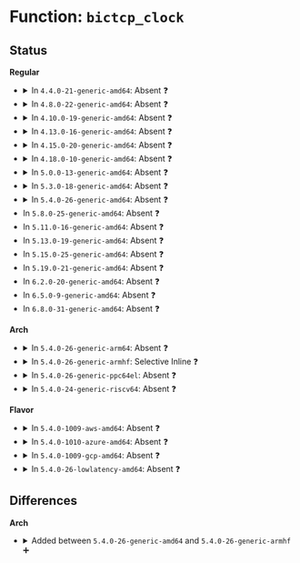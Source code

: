 # Function: <code>bictcp_clock</code>

## Status
<b>Regular</b>
<ul>
<li>
<details>
<summary>In <code>4.4.0-21-generic-amd64</code>: Absent ❓</summary>

```json
{
  "name": "bictcp_clock",
  "collision_type": "Unique Static",
  "inline_type": "Full",
  "funcs": [
    {
      "addr": 18446744071586892113,
      "name": "bictcp_clock",
      "external": false,
      "loc": "net/ipv4/tcp_cubic.c:120",
      "file": "net/ipv4/tcp_cubic.c",
      "inline": "declared, inlined",
      "caller_inline": [
        "net/ipv4/tcp_cubic.c:bictcp_cong_avoid"
      ],
      "caller_func": []
    }
  ],
  "symbols": []
}
```
</details>
</li>
<li>
<details>
<summary>In <code>4.8.0-22-generic-amd64</code>: Absent ❓</summary>

```json
{
  "name": "bictcp_clock",
  "collision_type": "Unique Static",
  "inline_type": "Full",
  "funcs": [
    {
      "addr": 18446744071587338816,
      "name": "bictcp_clock",
      "external": false,
      "loc": "net/ipv4/tcp_cubic.c:120",
      "file": "net/ipv4/tcp_cubic.c",
      "inline": "declared, inlined",
      "caller_inline": [
        "net/ipv4/tcp_cubic.c:bictcp_acked",
        "net/ipv4/tcp_cubic.c:bictcp_cong_avoid"
      ],
      "caller_func": []
    }
  ],
  "symbols": []
}
```
</details>
</li>
<li>
<details>
<summary>In <code>4.10.0-19-generic-amd64</code>: Absent ❓</summary>

```json
{
  "name": "bictcp_clock",
  "collision_type": "Unique Static",
  "inline_type": "Full",
  "funcs": [
    {
      "addr": 18446744071587541760,
      "name": "bictcp_clock",
      "external": false,
      "loc": "net/ipv4/tcp_cubic.c:120",
      "file": "net/ipv4/tcp_cubic.c",
      "inline": "declared, inlined",
      "caller_inline": [
        "net/ipv4/tcp_cubic.c:bictcp_acked",
        "net/ipv4/tcp_cubic.c:bictcp_cong_avoid"
      ],
      "caller_func": []
    }
  ],
  "symbols": []
}
```
</details>
</li>
<li>
<details>
<summary>In <code>4.13.0-16-generic-amd64</code>: Absent ❓</summary>

```json
{
  "name": "bictcp_clock",
  "collision_type": "Unique Static",
  "inline_type": "Full",
  "funcs": [
    {
      "addr": 18446744071587687813,
      "name": "bictcp_clock",
      "external": false,
      "loc": "net/ipv4/tcp_cubic.c:120",
      "file": "net/ipv4/tcp_cubic.c",
      "inline": "declared, inlined",
      "caller_inline": [
        "net/ipv4/tcp_cubic.c:bictcp_acked",
        "net/ipv4/tcp_cubic.c:bictcp_cong_avoid"
      ],
      "caller_func": []
    }
  ],
  "symbols": []
}
```
</details>
</li>
<li>
<details>
<summary>In <code>4.15.0-20-generic-amd64</code>: Absent ❓</summary>

```json
{
  "name": "bictcp_clock",
  "collision_type": "Unique Static",
  "inline_type": "Full",
  "funcs": [
    {
      "addr": 18446744071588214549,
      "name": "bictcp_clock",
      "external": false,
      "loc": "net/ipv4/tcp_cubic.c:119",
      "file": "net/ipv4/tcp_cubic.c",
      "inline": "declared, inlined",
      "caller_inline": [
        "net/ipv4/tcp_cubic.c:bictcp_acked",
        "net/ipv4/tcp_cubic.c:bictcp_cong_avoid"
      ],
      "caller_func": []
    }
  ],
  "symbols": []
}
```
</details>
</li>
<li>
<details>
<summary>In <code>4.18.0-10-generic-amd64</code>: Absent ❓</summary>

```json
{
  "name": "bictcp_clock",
  "collision_type": "Unique Static",
  "inline_type": "Full",
  "funcs": [
    {
      "addr": 18446744071588569204,
      "name": "bictcp_clock",
      "external": false,
      "loc": "net/ipv4/tcp_cubic.c:119",
      "file": "net/ipv4/tcp_cubic.c",
      "inline": "declared, inlined",
      "caller_inline": [
        "net/ipv4/tcp_cubic.c:bictcp_acked",
        "net/ipv4/tcp_cubic.c:bictcp_cong_avoid"
      ],
      "caller_func": []
    }
  ],
  "symbols": []
}
```
</details>
</li>
<li>
<details>
<summary>In <code>5.0.0-13-generic-amd64</code>: Absent ❓</summary>

```json
{
  "name": "bictcp_clock",
  "collision_type": "Unique Static",
  "inline_type": "Full",
  "funcs": [
    {
      "addr": 18446744071588766228,
      "name": "bictcp_clock",
      "external": false,
      "loc": "net/ipv4/tcp_cubic.c:119",
      "file": "net/ipv4/tcp_cubic.c",
      "inline": "declared, inlined",
      "caller_inline": [
        "net/ipv4/tcp_cubic.c:bictcp_acked",
        "net/ipv4/tcp_cubic.c:bictcp_cong_avoid"
      ],
      "caller_func": []
    }
  ],
  "symbols": []
}
```
</details>
</li>
<li>
<details>
<summary>In <code>5.3.0-18-generic-amd64</code>: Absent ❓</summary>

```json
{
  "name": "bictcp_clock",
  "collision_type": "Unique Static",
  "inline_type": "Full",
  "funcs": [
    {
      "addr": 18446744071589199256,
      "name": "bictcp_clock",
      "external": false,
      "loc": "net/ipv4/tcp_cubic.c:120",
      "file": "net/ipv4/tcp_cubic.c",
      "inline": "declared, inlined",
      "caller_inline": [
        "net/ipv4/tcp_cubic.c:bictcp_acked",
        "net/ipv4/tcp_cubic.c:bictcp_cong_avoid"
      ],
      "caller_func": []
    }
  ],
  "symbols": []
}
```
</details>
</li>
<li>
<details>
<summary>In <code>5.4.0-26-generic-amd64</code>: Absent ❓</summary>

```json
{
  "name": "bictcp_clock",
  "collision_type": "Unique Static",
  "inline_type": "Full",
  "funcs": [
    {
      "addr": 18446744071589424520,
      "name": "bictcp_clock",
      "external": false,
      "loc": "net/ipv4/tcp_cubic.c:120",
      "file": "net/ipv4/tcp_cubic.c",
      "inline": "declared, inlined",
      "caller_inline": [
        "net/ipv4/tcp_cubic.c:bictcp_acked",
        "net/ipv4/tcp_cubic.c:bictcp_cong_avoid"
      ],
      "caller_func": []
    }
  ],
  "symbols": []
}
```
</details>
</li>
<li>
In <code>5.8.0-25-generic-amd64</code>: Absent ❓
</li>
<li>
In <code>5.11.0-16-generic-amd64</code>: Absent ❓
</li>
<li>
In <code>5.13.0-19-generic-amd64</code>: Absent ❓
</li>
<li>
In <code>5.15.0-25-generic-amd64</code>: Absent ❓
</li>
<li>
In <code>5.19.0-21-generic-amd64</code>: Absent ❓
</li>
<li>
In <code>6.2.0-20-generic-amd64</code>: Absent ❓
</li>
<li>
In <code>6.5.0-9-generic-amd64</code>: Absent ❓
</li>
<li>
In <code>6.8.0-31-generic-amd64</code>: Absent ❓
</li>
</ul>
<b>Arch</b>
<ul>
<li>
<details>
<summary>In <code>5.4.0-26-generic-arm64</code>: Absent ❓</summary>

```json
{
  "name": "bictcp_clock",
  "collision_type": "Unique Static",
  "inline_type": "Full",
  "funcs": [
    {
      "addr": 18446603336503078652,
      "name": "bictcp_clock",
      "external": false,
      "loc": "net/ipv4/tcp_cubic.c:120",
      "file": "net/ipv4/tcp_cubic.c",
      "inline": "declared, inlined",
      "caller_inline": [
        "net/ipv4/tcp_cubic.c:bictcp_acked",
        "net/ipv4/tcp_cubic.c:bictcp_cong_avoid"
      ],
      "caller_func": []
    }
  ],
  "symbols": []
}
```
</details>
</li>
<li>
<details>
<summary>In <code>5.4.0-26-generic-armhf</code>: Selective Inline ❓</summary>

```c
u32 bictcp_clock()
```

```json
{
  "name": "bictcp_clock",
  "collision_type": "Unique Static",
  "inline_type": "Selective",
  "funcs": [
    {
      "addr": 3235760384,
      "name": "bictcp_clock",
      "external": false,
      "loc": "net/ipv4/tcp_cubic.c:120",
      "file": "net/ipv4/tcp_cubic.c",
      "inline": "declared, inlined",
      "caller_inline": [],
      "caller_func": [
        "net/ipv4/tcp_cubic.c:bictcp_acked",
        "net/ipv4/tcp_cubic.c:bictcp_cong_avoid"
      ]
    }
  ],
  "symbols": [
    {
      "addr": 3235760384,
      "name": "bictcp_clock",
      "section": ".text",
      "bind": "STB_LOCAL",
      "size": 136
    }
  ]
}
```
</details>
</li>
<li>
<details>
<summary>In <code>5.4.0-26-generic-ppc64el</code>: Absent ❓</summary>

```json
{
  "name": "bictcp_clock",
  "collision_type": "Unique Static",
  "inline_type": "Full",
  "funcs": [
    {
      "addr": 13835058055296782636,
      "name": "bictcp_clock",
      "external": false,
      "loc": "net/ipv4/tcp_cubic.c:120",
      "file": "net/ipv4/tcp_cubic.c",
      "inline": "declared, inlined",
      "caller_inline": [
        "net/ipv4/tcp_cubic.c:bictcp_acked",
        "net/ipv4/tcp_cubic.c:bictcp_cong_avoid"
      ],
      "caller_func": []
    }
  ],
  "symbols": []
}
```
</details>
</li>
<li>
<details>
<summary>In <code>5.4.0-24-generic-riscv64</code>: Absent ❓</summary>

```json
{
  "name": "bictcp_clock",
  "collision_type": "Unique Static",
  "inline_type": "Full",
  "funcs": [
    {
      "addr": 18446743936279133362,
      "name": "bictcp_clock",
      "external": false,
      "loc": "net/ipv4/tcp_cubic.c:120",
      "file": "net/ipv4/tcp_cubic.c",
      "inline": "declared, inlined",
      "caller_inline": [
        "net/ipv4/tcp_cubic.c:bictcp_acked",
        "net/ipv4/tcp_cubic.c:bictcp_cong_avoid"
      ],
      "caller_func": []
    }
  ],
  "symbols": []
}
```
</details>
</li>
</ul>
<b>Flavor</b>
<ul>
<li>
<details>
<summary>In <code>5.4.0-1009-aws-amd64</code>: Absent ❓</summary>

```json
{
  "name": "bictcp_clock",
  "collision_type": "Unique Static",
  "inline_type": "Full",
  "funcs": [
    {
      "addr": 18446744071589028888,
      "name": "bictcp_clock",
      "external": false,
      "loc": "net/ipv4/tcp_cubic.c:120",
      "file": "net/ipv4/tcp_cubic.c",
      "inline": "declared, inlined",
      "caller_inline": [
        "net/ipv4/tcp_cubic.c:bictcp_acked",
        "net/ipv4/tcp_cubic.c:bictcp_cong_avoid"
      ],
      "caller_func": []
    }
  ],
  "symbols": []
}
```
</details>
</li>
<li>
<details>
<summary>In <code>5.4.0-1010-azure-amd64</code>: Absent ❓</summary>

```json
{
  "name": "bictcp_clock",
  "collision_type": "Unique Static",
  "inline_type": "Full",
  "funcs": [
    {
      "addr": 18446744071588753928,
      "name": "bictcp_clock",
      "external": false,
      "loc": "net/ipv4/tcp_cubic.c:120",
      "file": "net/ipv4/tcp_cubic.c",
      "inline": "declared, inlined",
      "caller_inline": [
        "net/ipv4/tcp_cubic.c:bictcp_acked",
        "net/ipv4/tcp_cubic.c:bictcp_cong_avoid"
      ],
      "caller_func": []
    }
  ],
  "symbols": []
}
```
</details>
</li>
<li>
<details>
<summary>In <code>5.4.0-1009-gcp-amd64</code>: Absent ❓</summary>

```json
{
  "name": "bictcp_clock",
  "collision_type": "Unique Static",
  "inline_type": "Full",
  "funcs": [
    {
      "addr": 18446744071589465752,
      "name": "bictcp_clock",
      "external": false,
      "loc": "net/ipv4/tcp_cubic.c:120",
      "file": "net/ipv4/tcp_cubic.c",
      "inline": "declared, inlined",
      "caller_inline": [
        "net/ipv4/tcp_cubic.c:bictcp_acked",
        "net/ipv4/tcp_cubic.c:bictcp_cong_avoid"
      ],
      "caller_func": []
    }
  ],
  "symbols": []
}
```
</details>
</li>
<li>
<details>
<summary>In <code>5.4.0-26-lowlatency-amd64</code>: Absent ❓</summary>

```json
{
  "name": "bictcp_clock",
  "collision_type": "Unique Static",
  "inline_type": "Full",
  "funcs": [
    {
      "addr": 18446744071589511672,
      "name": "bictcp_clock",
      "external": false,
      "loc": "net/ipv4/tcp_cubic.c:120",
      "file": "net/ipv4/tcp_cubic.c",
      "inline": "declared, inlined",
      "caller_inline": [
        "net/ipv4/tcp_cubic.c:bictcp_acked",
        "net/ipv4/tcp_cubic.c:bictcp_cong_avoid"
      ],
      "caller_func": []
    }
  ],
  "symbols": []
}
```
</details>
</li>
</ul>

## Differences
<b>Arch</b>
<ul>
<li>
<details>
<summary>Added between <code>5.4.0-26-generic-amd64</code> and <code>5.4.0-26-generic-armhf</code> ➕</summary>

```c
u32 bictcp_clock()
```
</details>
</li>
</ul>
